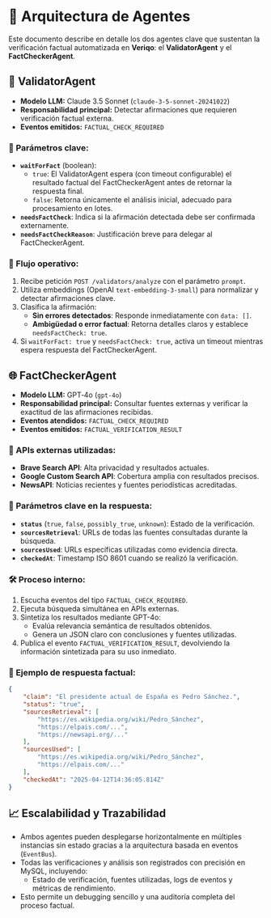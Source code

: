 # 📐 Arquitectura de Agentes

Este documento describe en detalle los dos agentes clave que sustentan la verificación factual automatizada en **Veriqo**: el **ValidatorAgent** y el **FactCheckerAgent**.

## 🤖 ValidatorAgent

- **Modelo LLM:** Claude 3.5 Sonnet (`claude-3-5-sonnet-20241022`)
- **Responsabilidad principal:** Detectar afirmaciones que requieren verificación factual externa.
- **Eventos emitidos:** `FACTUAL_CHECK_REQUIRED`

### 🚦 Parámetros clave:

- **`waitForFact`** (boolean):
    - `true`: El ValidatorAgent espera (con timeout configurable) el resultado factual del FactCheckerAgent antes de retornar la respuesta final.
    - `false`: Retorna únicamente el análisis inicial, adecuado para procesamiento en lotes.
- **`needsFactCheck`**: Indica si la afirmación detectada debe ser confirmada externamente.
- **`needsFactCheckReason`**: Justificación breve para delegar al FactCheckerAgent.

### 🔄 Flujo operativo:

1. Recibe petición `POST /validators/analyze` con el parámetro `prompt`.
2. Utiliza embeddings (OpenAI `text-embedding-3-small`) para normalizar y detectar afirmaciones clave.
3. Clasifica la afirmación:
    - **Sin errores detectados**: Responde inmediatamente con `data: []`.
    - **Ambigüedad o error factual**: Retorna detalles claros y establece `needsFactCheck: true`.
4. Si `waitForFact: true` y `needsFactCheck: true`, activa un timeout mientras espera respuesta del FactCheckerAgent.

## 🌐 FactCheckerAgent

- **Modelo LLM:** GPT‑4o (`gpt-4o`)
- **Responsabilidad principal:** Consultar fuentes externas y verificar la exactitud de las afirmaciones recibidas.
- **Eventos atendidos:** `FACTUAL_CHECK_REQUIRED`
- **Eventos emitidos:** `FACTUAL_VERIFICATION_RESULT`

### 📌 APIs externas utilizadas:

- **Brave Search API**: Alta privacidad y resultados actuales.
- **Google Custom Search API**: Cobertura amplia con resultados precisos.
- **NewsAPI**: Noticias recientes y fuentes periodísticas acreditadas.

### 📡 Parámetros clave en la respuesta:

- **`status`** (`true`, `false`, `possibly_true`, `unknown`): Estado de la verificación.
- **`sourcesRetrieval`**: URLs de todas las fuentes consultadas durante la búsqueda.
- **`sourcesUsed`**: URLs específicas utilizadas como evidencia directa.
- **`checkedAt`**: Timestamp ISO 8601 cuando se realizó la verificación.

### 🛠️ Proceso interno:

1. Escucha eventos del tipo `FACTUAL_CHECK_REQUIRED`.
2. Ejecuta búsqueda simultánea en APIs externas.
3. Sintetiza los resultados mediante GPT-4o:
    - Evalúa relevancia semántica de resultados obtenidos.
    - Genera un JSON claro con conclusiones y fuentes utilizadas.
4. Publica el evento `FACTUAL_VERIFICATION_RESULT`, devolviendo la información sintetizada para su uso inmediato.

### 🎯 Ejemplo de respuesta factual:

```json
{
    "claim": "El presidente actual de España es Pedro Sánchez.",
    "status": "true",
    "sourcesRetrieval": [
        "https://es.wikipedia.org/wiki/Pedro_Sánchez",
        "https://elpais.com/...",
        "https://newsapi.org/..."
    ],
    "sourcesUsed": [
        "https://es.wikipedia.org/wiki/Pedro_Sánchez",
        "https://elpais.com/..."
    ],
    "checkedAt": "2025-04-12T14:36:05.814Z"
}
```

## 📈 Escalabilidad y Trazabilidad

- Ambos agentes pueden desplegarse horizontalmente en múltiples instancias sin estado gracias a la arquitectura basada en eventos (`EventBus`).
- Todas las verificaciones y análisis son registrados con precisión en MySQL, incluyendo:
    - Estado de verificación, fuentes utilizadas, logs de eventos y métricas de rendimiento.
- Esto permite un debugging sencillo y una auditoría completa del proceso factual.
